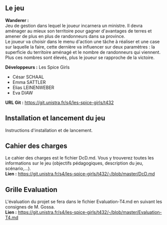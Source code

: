 ## Le jeu

**Wanderer :** <br>
Jeu de gestion dans lequel le joueur incarnera un ministre. Il devra aménager au mieux son territoire pour gagner d'avantages de terres et amener de plus en plus de randonneurs dans sa province. <br>
Le joueur va choisir dans le menu d'action une tâche à réaliser et une case sur laquelle la faire, cette dernière va influencer sur deux paramètres : la superficie du territoire aménagé et le nombre de randonneurs qui viennent. Plus ces nombres sont élevés, plus le joueur se rapproche de la victoire.

**Développeurs :** Les Spice Girls 
- César SCHAAL
- Emma SATTLER
- Elias LEINENWEBER
- Eva DIAW

**URL Git :** https://git.unistra.fr/s4/les-spice-girls/t432

## Installation et lancement du jeu 
Instructions d'installation et de lancement. 

## Cahier des charges
Le cahier des charges est le fichier DcD.md. Vous y trouverez toutes les informations sur le jeu (objectifs pédagogiques, description du jeu, scénario,...).<br>
**Lien :** https://git.unistra.fr/s4/les-spice-girls/t432/-/blob/master/DcD.md

## Grille Evaluation
L'évaluation du projet se fera dans le fichier Evaluation-T4.md en suivant les consignes de M. Gossa. <br>
**Lien :** https://git.unistra.fr/s4/les-spice-girls/t432/-/blob/master/Evaluation-T4.md



